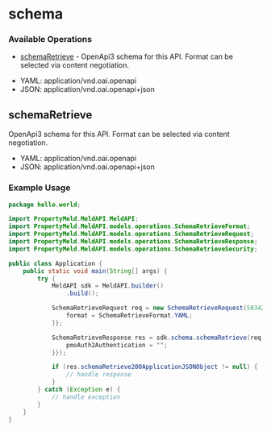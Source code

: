 # schema

### Available Operations

* [schemaRetrieve](#schemaretrieve) - OpenApi3 schema for this API. Format can be selected via content negotiation.

- YAML: application/vnd.oai.openapi
- JSON: application/vnd.oai.openapi+json

## schemaRetrieve

OpenApi3 schema for this API. Format can be selected via content negotiation.

- YAML: application/vnd.oai.openapi
- JSON: application/vnd.oai.openapi+json

### Example Usage

```java
package hello.world;

import PropertyMeld.MeldAPI.MeldAPI;
import PropertyMeld.MeldAPI.models.operations.SchemaRetrieveFormat;
import PropertyMeld.MeldAPI.models.operations.SchemaRetrieveRequest;
import PropertyMeld.MeldAPI.models.operations.SchemaRetrieveResponse;
import PropertyMeld.MeldAPI.models.operations.SchemaRetrieveSecurity;

public class Application {
    public static void main(String[] args) {
        try {
            MeldAPI sdk = MeldAPI.builder()
                .build();

            SchemaRetrieveRequest req = new SchemaRetrieveRequest(503427L) {{
                format = SchemaRetrieveFormat.YAML;
            }};            

            SchemaRetrieveResponse res = sdk.schema.schemaRetrieve(req, new SchemaRetrieveSecurity() {{
                pmoAuth2Authentication = "";
            }});

            if (res.schemaRetrieve200ApplicationJSONObject != null) {
                // handle response
            }
        } catch (Exception e) {
            // handle exception
        }
    }
}
```
